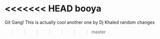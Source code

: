 <<<<<<< HEAD
booya
=======
Git Gang!
This is actually cool
another one by Dj Khaled
random changes
>>>>>>> master
